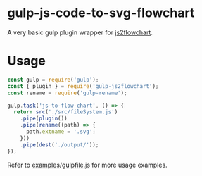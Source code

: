 # gulp-js-code-to-svg-flowchart
A very basic gulp plugin wrapper for [js2flowchart](https://github.com/Bogdan-Lyashenko/js-code-to-svg-flowchart).

# Usage

```js
const gulp = require('gulp');
const { plugin } = require('gulp-js2flowchart');
const rename = require('gulp-rename');

gulp.task('js-to-flow-chart', () => {
  return src('./src/fileSystem.js')
    .pipe(plugin())
    .pipe(rename((path) => {
      path.extname = '.svg';
    }))
    .pipe(dest('./output/'));
});
```

Refer to [examples/gulpfile.js](examples/gulpfile.js) for more usage examples.
